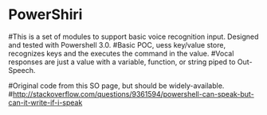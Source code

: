 # PowerShiri
#This is a set of modules to support basic voice recognition input. Designed and tested with Powershell 3.0.
#Basic POC, uess key/value store, recognizes keys and the executes the command in the value.
#Vocal responses are just a value with a variable, function, or string piped to Out-Speech.

#Original code from this SO page, but should be widely-available.
#http://stackoverflow.com/questions/9361594/powershell-can-speak-but-can-it-write-if-i-speak

